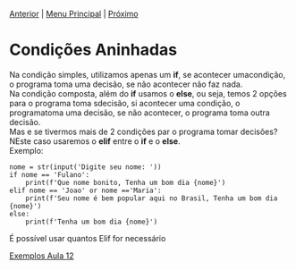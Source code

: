 [Anterior](Aula11.md) | [Menu Principal](/README.md/) | [Próximo](Aula13.md)  

# Condições Aninhadas  

Na condição simples, utilizamos apenas um **if**, se acontecer umacondição, o programa toma uma decisão, se não acontecer não faz nada.  
Na condição composta, além do **if** usamos o **else**, ou seja, temos 2 opções para o programa toma sdecisão, si acontecer uma condição, o programatoma uma decisão, se não acontecer, o programa toma outra decisão.  
Mas e se tivermos mais de 2 condições par o programa tomar decisões?  
NEste caso usaremos o **elif** entre o **if** e o **else**.  
Exemplo:  
```
nome = str(input('Digite seu nome: '))
if nome == 'Fulano':
    print(f'Que nome bonito, Tenha um bom dia {nome}')
elif nome == 'Joao' or nome =='Maria':
    print(f'Seu nome é bem popular aqui no Brasil, Tenha um bom dia {nome}')
else:
    print(f'Tenha um bom dia {nome}')
```
É possível usar quantos Elif for necessário  

[Exemplos Aula 12](Aula12.py)
